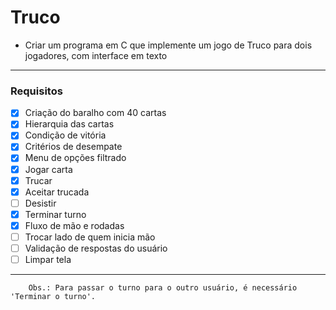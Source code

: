 
# Truco

- Criar um programa em C que implemente um jogo de Truco para dois jogadores, com interface em texto
---
### Requisitos
- [x] Criação do baralho com 40 cartas
- [x] Hierarquia das cartas
- [x] Condição de vitória
- [x] Critérios de desempate
- [x] Menu de opções filtrado
- [x] Jogar carta
- [x] Trucar
- [x] Aceitar trucada
- [ ] Desistir
- [x] Terminar turno
- [x] Fluxo de mão e rodadas
- [ ] Trocar lado de quem inicia mão
- [ ] Validação de respostas do usuário
- [ ] Limpar tela

--- 
        Obs.: Para passar o turno para o outro usuário, é necessário 'Terminar o turno'.